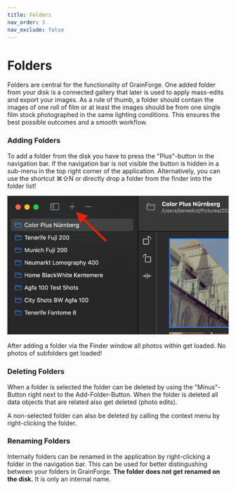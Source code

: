 ```yaml
---
title: Folders
nav_order: 3
nav_exclude: false
---
```


# Folders
Folders are central for the functionality of GrainForge. One added folder from your disk is a connected gallery that later is used to apply mass-edits and export your images.
As a rule of thumb, a folder should contain the images of one roll of film or at least the images should be from one single film stock photographed in the same lighting conditions.
This ensures the best possible outcomes and a smooth workflow.
### Adding Folders
To add a folder from the disk you have to press the "Plus"-button in the navigation bar. 
If the navigation bar is not visible the button is hidden in a sub-menu in the top right corner of the application.
Alternatively, you can use the shortcut ⌘⇧N or directly drop a folder from the finder into the folder list!

![Add Folder](/assets/images/add_folder.png)

After adding a folder via the Finder window all photos within get loaded. No photos of subfolders get loaded!

### Deleting Folders
When a folder is selected the folder can be deleted by using the "Minus"-Button right next to the Add-Folder-Button.
When the folder is deleted all data objects that are related also get deleted (photo edits).

A non-selected folder can also be deleted by calling the context menu by right-clicking the folder.

### Renaming Folders
Internally folders can be renamed in the application by right-clicking a folder in the navigation bar.
This can be used for better distingushing between your folders in GrainForge. 
**The folder does not get renamed on the disk.** It is only an internal name.